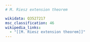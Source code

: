 ```yaml
---
# M. Riesz extension theorem

wikidata: Q3527217
msc_classification: 46
wikipedia_links:
  - "[[M. Riesz extension theorem]]"
---
```

